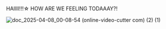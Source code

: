 HAIIII!!!☆ HOW ARE WE FEELING TODAAAY?!

![doc_2025-04-08_00-08-54 (online-video-cutter com) (2) (1)](https://github.com/user-attachments/assets/559bd37c-2ffa-40ab-846d-dd42d908b241)


